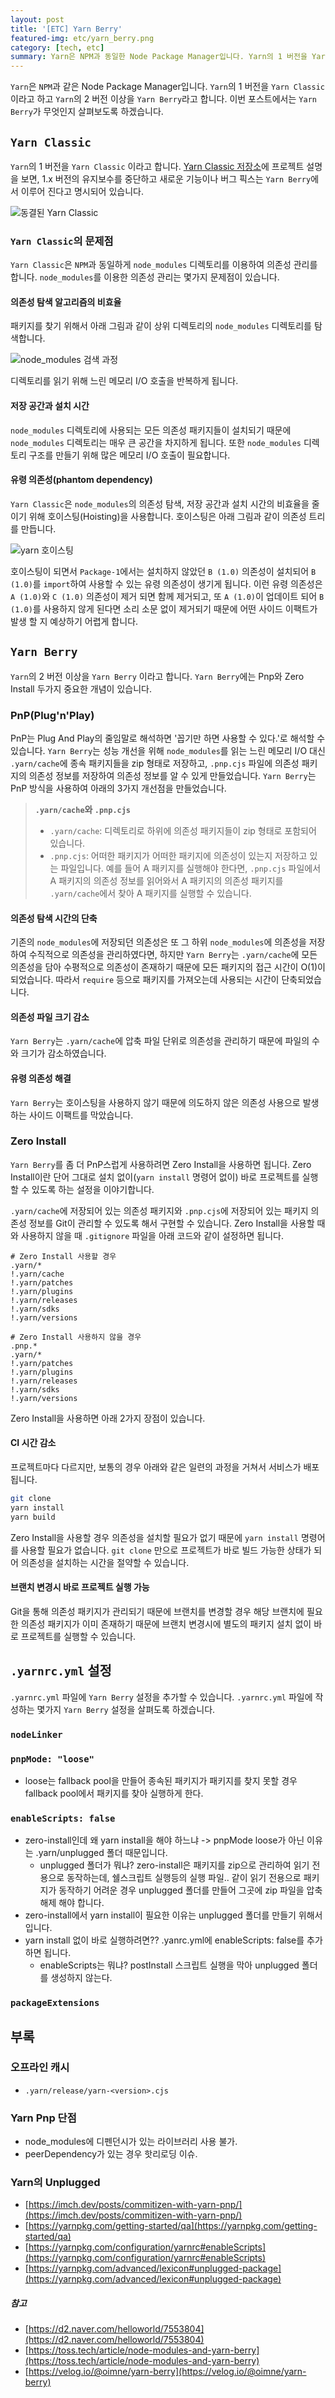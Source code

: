 ```yaml
---
layout: post
title: '[ETC] Yarn Berry'
featured-img: etc/yarn_berry.png
category: [tech, etc]
summary: Yarn은 NPM과 동일한 Node Package Manager입니다. Yarn의 1 버전을 Yarn Classic이라고 하고 Yarn의 2 버전 이상을 Yarn Berry라고 합니다. 이번 포스트에서는 Yarn Berry가 무엇인지 살펴보도록 하겠습니다.
---
```


`Yarn`은 `NPM`과 같은 Node Package Manager입니다. `Yarn`의 1 버전을 `Yarn Classic`이라고 하고 `Yarn`의 2 버전 이상을 `Yarn Berry`라고 합니다. 이번 포스트에서는 `Yarn Berry`가 무엇인지 살펴보도록 하겠습니다.

## `Yarn Classic`
`Yarn`의 1 버전을 `Yarn Classic` 이라고 합니다. [Yarn Classic 저장소](https://github.com/yarnpkg/yarn)에 프로젝트 설명을 보면, 1.x 버전의 유지보수를 중단하고 새로운 기능이나 버그 픽스는 `Yarn Berry`에서 이루어 진다고 명시되어 있습니다.

![동결된 Yarn Classic](/assets/img/posts/etc/yarn_classic_frozen.png)

### `Yarn Classic`의 문제점
`Yarn Classic`은 `NPM`과 동일하게 `node_modules` 디렉토리를 이용하여 의존성 관리를 합니다. `node_modules`를 이용한 의존성 관리는 몇가지 문제점이 있습니다.

#### 의존성 탐색 알고리즘의 비효율
패키지를 찾기 위해서 아래 그림과 같이 상위 디렉토리의 `node_modules` 디렉토리를 탐색합니다.

![node_modules 검색 과정](/assets/img/posts/etc/node_modules_search.png)

디렉토리를 읽기 위해 느린 메모리 I/O 호출을 반복하게 됩니다.

#### 저장 공간과 설치 시간
`node_modules` 디렉토리에 사용되는 모든 의존성 패키지들이 설치되기 때문에 `node_modules` 디렉토리는 매우 큰 공간을 차지하게 됩니다. 또한 `node_modules` 디렉토리 구조를 만들기 위해 많은 메모리 I/O 호출이 필요합니다.

#### 유령 의존성(phantom dependency)
`Yarn Classic`은 `node_modules`의 의존성 탐색, 저장 공간과 설치 시간의 비효율을 줄이기 위해 호이스팅(Hoisting)을 사용합니다. 호이스팅은 아래 그림과 같이 의존성 트리를 만듭니다.

![yarn 호이스팅](/assets/img/posts/etc/monorepo_yarn_hoist.png)

호이스팅이 되면서 `Package-1`에서는 설치하지 않았던 `B (1.0)` 의존성이 설치되어 `B (1.0)`를 `import`하여 사용할 수 있는 유령 의존성이 생기게 됩니다. 이런 유령 의존성은 `A (1.0)`와 `C (1.0)` 의존성이 제거 되면 함께 제거되고, 또 `A (1.0)`이 업데이트 되어 `B (1.0)`를 사용하지 않게 된다면 소리 소문 없이 제거되기 때문에 어떤 사이드 이팩트가 발생 할 지 예상하기 어렵게 합니다.

## `Yarn Berry`
`Yarn`의 2 버전 이상을 `Yarn Berry` 이라고 합니다. `Yarn Berry`에는 Pnp와 Zero Install 두가지 중요한 개념이 있습니다.

### PnP(Plug'n'Play)
PnP는 Plug And Play의 줄임말로 해석하면 '꼽기만 하면 사용할 수 있다.'로 해석할 수 있습니다. `Yarn Berry`는 성능 개선을 위해 `node_modules`를 읽는 느린 메모리 I/O 대신 `.yarn/cache`에 종속 패키지들을 zip 형태로 저장하고, `.pnp.cjs` 파일에 의존성 패키지의 의존성 정보를 저장하여 의존성 정보를 알 수 있게 만들었습니다. `Yarn Berry`는 PnP 방식을 사용하여 아래의 3가지 개선점을 만들었습니다.

> **`.yarn/cache`와 `.pnp.cjs`**
>
> - `.yarn/cache`: 디렉토리로 하위에 의존성 패키지들이 zip 형태로 포함되어 있습니다.
> - `.pnp.cjs`: 어떠한 패키지가 어떠한 패키지에 의존성이 있는지 저장하고 있는 파일입니다. 예를 들어 A 패키지를 실행해야 한다면, `.pnp.cjs` 파일에서 A 패키지의 의존성 정보를 읽어와서 A 패키지의 의존성 패키지를 `.yarn/cache`에서 찾아 A 패키지를 실행할 수 있습니다.

#### 의존성 탐색 시간의 단축
기존의 `node_modules`에 저장되던 의존성은 또 그 하위 `node_modules`에 의존성을 저장하여 수직적으로 의존성을 관리하였다면, 하지만 `Yarn Berry`는 `.yarn/cache`에 모든 의존성을 담아 수평적으로 의존성이 존재하기 때문에 모든 패키지의 접근 시간이 O(1)이 되었습니다. 따라서 `require` 등으로 패키지를 가져오는데 사용되는 시간이 단축되었습니다.

#### 의존성 파일 크기 감소
`Yarn Berry`는 `.yarn/cache`에 압축 파일 단위로 의존성을 관리하기 때문에 파일의 수와 크기가 감소하였습니다.

#### 유령 의존성 해결
`Yarn Berry`는 호이스팅을 사용하지 않기 때문에 의도하지 않은 의존성 사용으로 발생하는 사이드 이팩트를 막았습니다.

### Zero Install
`Yarn Berry`를 좀 더 PnP스럽게 사용하려면 Zero Install을 사용하면 됩니다. Zero Install이란 단어 그대로 설치 없이(`yarn install` 명령어 없이) 바로 프로젝트를 실행할 수 있도록 하는 설정을 이야기합니다.

`.yarn/cache`에 저장되어 있는 의존성 패키지와 `.pnp.cjs`에 저장되어 있는 패키지 의존성 정보를 Git이 관리할 수 있도록 해서 구현할 수 있습니다. Zero Install을 사용할 때와 사용하지 않을 때 `.gitignore` 파일을 아래 코드와 같이 설정하면 됩니다.

```
# Zero Install 사용할 경우
.yarn/*
!.yarn/cache
!.yarn/patches
!.yarn/plugins
!.yarn/releases
!.yarn/sdks
!.yarn/versions
```

```
# Zero Install 사용하지 않을 경우
.pnp.*
.yarn/*
!.yarn/patches
!.yarn/plugins
!.yarn/releases
!.yarn/sdks
!.yarn/versions
```

Zero Install을 사용하면 아래 2가지 장점이 있습니다.

#### CI 시간 감소
프로젝트마다 다르지만, 보통의 경우 아래와 같은 일련의 과정을 거쳐서 서비스가 배포됩니다.

```bash
git clone
yarn install
yarn build
```

Zero Install을 사용할 경우 의존성을 설치할 필요가 없기 때문에 `yarn install` 명령어를 사용할 필요가 없습니다. `git clone` 만으로 프로젝트가 바로 빌드 가능한 상태가 되어 의존성을 설치하는 시간을 절약할 수 있습니다.

#### 브랜치 변경시 바로 프로젝트 실행 가능
Git을 통해 의존성 패키지가 관리되기 때문에 브랜치를 변경할 경우 해당 브랜치에 필요한 의존성 패키지가 이미 존재하기 때문에 브랜치 변경시에 별도의 패키지 설치 없이 바로 프로젝트를 실행할 수 있습니다.

## `.yarnrc.yml` 설정
`.yarnrc.yml` 파일에 `Yarn Berry` 설정을 추가할 수 있습니다. `.yarnrc.yml` 파일에 작성하는 몇가지 `Yarn Berry` 설정을 살펴도록 하겠습니다.

### `nodeLinker`

### `pnpMode: "loose"`
- loose는 fallback pool을 만들어 종속된 패키지가 패키지를 찾지 못할 경우 fallback pool에서 패키지를 찾아 실행하게 한다.

### `enableScripts: false`
- zero-install인데 왜 yarn install을 해야 하느냐 -> pnpMode loose가 아닌 이유는 .yarn/unplugged 폴더 때문입니다.
  - unplugged 폴더가 뭐냐? zero-install은 패키지를 zip으로 관리하여 읽기 전용으로 동작하는데, 쉘스크립트 실행등의 실행 파일.. 같이 읽기 전용으로 패키지가 동작하기 어려운 경우 unplugged 폴더를 만들어 그곳에 zip 파일을 압축해제 해야 합니다.
- zero-install에서 yarn install이 필요한 이유는 unplugged 폴더를 만들기 위해서 입니다.
- yarn install 없이 바로 실행하려면?? .yanrc.yml에 enableScripts: false를 추가하면 됩니다.
  - enableScripts는 뭐냐? postInstall 스크립트 실행을 막아 unplugged 폴더를 생성하지 않는다.

### `packageExtensions`

## 부록

### 오프라인 캐시
- `.yarn/release/yarn-<version>.cjs`

### Yarn Pnp 단점
- node_modules에 디펜던시가 있는 라이브러리 사용 불가.
- peerDependency가 있는 경우 핫리로딩 이슈.

### Yarn의 Unplugged
- [https://imch.dev/posts/commitizen-with-yarn-pnp/](https://imch.dev/posts/commitizen-with-yarn-pnp/)
- [https://yarnpkg.com/getting-started/qa](https://yarnpkg.com/getting-started/qa)
- [https://yarnpkg.com/configuration/yarnrc#enableScripts](https://yarnpkg.com/configuration/yarnrc#enableScripts)
- [https://yarnpkg.com/advanced/lexicon#unplugged-package](https://yarnpkg.com/advanced/lexicon#unplugged-package)


##### 참고
- [https://d2.naver.com/helloworld/7553804](https://d2.naver.com/helloworld/7553804)
- [https://toss.tech/article/node-modules-and-yarn-berry](https://toss.tech/article/node-modules-and-yarn-berry)
- [https://velog.io/@oimne/yarn-berry](https://velog.io/@oimne/yarn-berry)